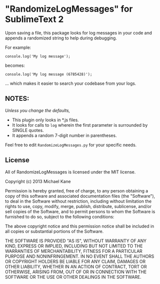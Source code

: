 # "RandomizeLogMessages" for SublimeText 2

Upon saving a file, this package looks for log messages in your code and appends a randomized string to help during debugging.

For example:

```
console.log('My log message');
```

becomes:

```
console.log('My log message (6785428)');
```

... which makes it easier to search your codebase from your logs.


## NOTES:

*Unless you change the defaults,*

* This plugin only looks in *.js files.
* It looks for calls to `log` wherein the first parameter is surrounded by SINGLE quotes.
* It appends a random 7-digit number in parentheses.

Feel free to edit `RandomizeLogMessages.py` for your specific needs.


## License

All of RandomizeLogMessages is licensed under the MIT license.

  Copyright (c) 2013 Michael Kane

  Permission is hereby granted, free of charge, to any person obtaining a copy
  of this software and associated documentation files (the "Software"), to deal
  in the Software without restriction, including without limitation the rights
  to use, copy, modify, merge, publish, distribute, sublicense, and/or sell
  copies of the Software, and to permit persons to whom the Software is
  furnished to do so, subject to the following conditions:

  The above copyright notice and this permission notice shall be included in
  all copies or substantial portions of the Software.

  THE SOFTWARE IS PROVIDED "AS IS", WITHOUT WARRANTY OF ANY KIND, EXPRESS OR
  IMPLIED, INCLUDING BUT NOT LIMITED TO THE WARRANTIES OF MERCHANTABILITY,
  FITNESS FOR A PARTICULAR PURPOSE AND NONINFRINGEMENT. IN NO EVENT SHALL THE
  AUTHORS OR COPYRIGHT HOLDERS BE LIABLE FOR ANY CLAIM, DAMAGES OR OTHER
  LIABILITY, WHETHER IN AN ACTION OF CONTRACT, TORT OR OTHERWISE, ARISING FROM,
  OUT OF OR IN CONNECTION WITH THE SOFTWARE OR THE USE OR OTHER DEALINGS IN
  THE SOFTWARE.